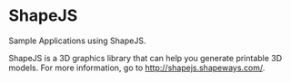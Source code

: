 ShapeJS
=======

Sample Applications using ShapeJS.

ShapeJS is a 3D graphics library that can help you generate printable 3D models. For more information, go to http://shapejs.shapeways.com/.
